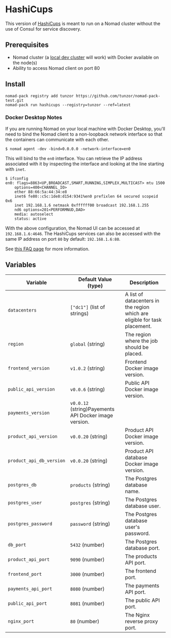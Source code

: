 # HashiCups

This version of [HashiCups](https://github.com/hashicorp-demoapp) is meant to run on a Nomad cluster without the use of Consul for service discovery.



## Prerequisites

- Nomad cluster (a [local dev cluster](https://learn.hashicorp.com/tutorials/nomad/get-started-run) will work) with Docker available on the node(s)
- Ability to access Nomad client on port 80

## Install 

```
nomad-pack registry add tunzor https://github.com/tunzor/nomad-pack-test.git
nomad-pack run hashicups --registry=tunzor --ref=latest
```

### Docker Desktop Notes
If you are running Nomad on your local machine with Docker Desktop, you'll need to bind the Nomad client to a non-loopback network interface so that the containers can communicate with each other.

```
$ nomad agent -dev -bind=0.0.0.0 -network-interface=en0
```

This will bind to the `en0` interface. You can retrieve the IP address associated with it by inspecting the interface and looking at the line starting with `inet`.

```
$ ifconfig
en0: flags=8863<UP,BROADCAST,SMART,RUNNING,SIMPLEX,MULTICAST> mtu 1500
	options=400<CHANNEL_IO>
	ether 88:66:5a:44:34:e8 
	inet6 fe80::c5c:1de8:d154:9341%en0 prefixlen 64 secured scopeid 0x6 
	inet 192.168.1.6 netmask 0xffffff00 broadcast 192.168.1.255
	nd6 options=201<PERFORMNUD,DAD>
	media: autoselect
	status: active
```

With the above configuration, the Nomad UI can be accessed at `192.168.1.6:4646`. The HashiCups services can also be accessed with the same IP address on port `80` by default: `192.168.1.6:80`.

See [this FAQ page](https://www.nomadproject.io/docs/faq#q-how-to-connect-to-my-host-network-when-using-docker-desktop-windows-and-macos) for more information.

## Variables

|Variable|Default Value (type)|Description|
|---|---|---|
|`datacenters`|`["dc1"]` (list of strings)|A list of datacenters in the region which are eligible for task placement.|
|`region`|`global` (string)|The region where the job should be placed.|
|`frontend_version`|`v1.0.2` (string)|Frontend Docker image version.|
|`public_api_version`|`v0.0.6` (string)|Public API Docker image version.|
|`payments_version`|`v0.0.12` (string)Payements API Docker image version.|
|`product_api_version`|`v0.0.20` (string)|Product API Docker image version.|
|`product_api_db_version`|`v0.0.20` (string)|Product API database Docker image version.|
|`postgres_db`|`products` (string)|The Postgres database name.|
|`postgres_user`|`postgres` (string)|The Postgres database user.|
|`postgres_password`|`password` (string)|The Postgres database user's password.|
|`db_port`|`5432` (number)|The Postgres database port.|
|`product_api_port`|`9090` (number)|The products API port.|
|`frontend_port`|`3000` (number)|The frontend port.|
|`payments_api_port`|`8080` (number)|The payments API port.|
|`public_api_port`|`8081` (number)|The public API port.|
|`nginx_port`|`80` (number)|The Nginx reverse proxy port.|